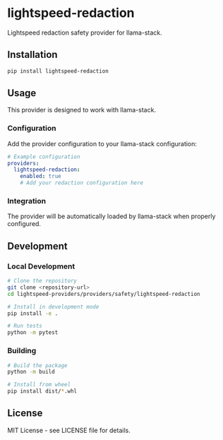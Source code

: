 # lightspeed-redaction

Lightspeed redaction safety provider for llama-stack.

## Installation

```bash
pip install lightspeed-redaction
```

## Usage

This provider is designed to work with llama-stack.

### Configuration

Add the provider configuration to your llama-stack configuration:

```yaml
# Example configuration
providers:
  lightspeed-redaction:
    enabled: true
    # Add your redaction configuration here
```

### Integration

The provider will be automatically loaded by llama-stack when properly configured.

## Development

### Local Development

```bash
# Clone the repository
git clone <repository-url>
cd lightspeed-providers/providers/safety/lightspeed-redaction

# Install in development mode
pip install -e .

# Run tests
python -m pytest
```

### Building

```bash
# Build the package
python -m build

# Install from wheel
pip install dist/*.whl
```

## License

MIT License - see LICENSE file for details. 